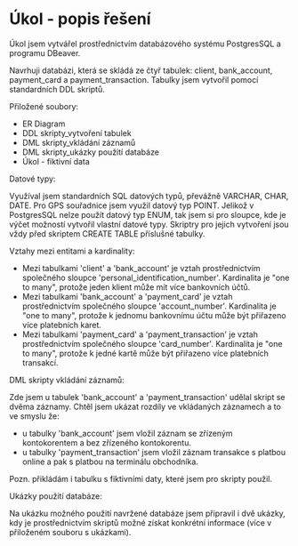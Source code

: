 # Úkol - popis řešení

Úkol jsem vytvářel prostřednictvím databázového systému PostgresSQL a programu DBeaver.

Navrhuji databázi, která se skládá ze čtyř tabulek: client, bank_account, payment_card a payment_transaction. Tabulky jsem vytvořil pomocí standardních DDL skriptů.

Přiložené soubory:

- ER Diagram
- DDL skripty_vytvoření tabulek
- DML skripty_vkládání záznamů
- DML skripty_ukázky použití databáze
- Úkol - fiktivní data

Datové typy:

Využíval jsem standardních SQL datových typů, převážně VARCHAR, CHAR, DATE. Pro GPS souřadnice jsem využil datový typ POINT. Jelikož v PostgresSQL nelze použít datový typ ENUM, tak jsem si pro sloupce, kde je výčet možností vytvořil vlastní datové typy. Skriptry pro jejich vytvoření jsou vždy před skriptem CREATE TABLE příslušné tabulky.

Vztahy mezi entitami a kardinality:

- Mezi tabulkami 'client' a 'bank_account' je vztah prostřednictvím společného sloupce 'personal_identification_number'. Kardinalita je "one to many", protože jeden klient může mít více bankovních účtů.
- Mezi tabulkami 'bank_account' a 'payment_card' je vztah prostřednictvím společného sloupce 'account_number'. Kardinalita je "one to many", protože k jednomu bankovnímu účtu může být přiřazeno více platebních karet.
- Mezi tabulkami 'payment_card' a 'payment_transaction' je vztah prostřednictvím společného sloupce 'card_number'. Kardinalita je "one to many", protože k jedné kartě může být přiřazeno více platebních transakcí.

DML skripty vkládání záznamů:

Zde jsem u tabulek 'bank_account' a 'payment_transaction' udělal skript se dvěma záznamy. Chtěl jsem ukázat rozdíly ve vkládaných záznamech a to ve smyslu že:
- u tabulky 'bank_account' jsem vložil záznam se zřízeným kontokorentem a bez zřízeného kontokorentu.
- u tabulky 'payment_transaction' jsem vložil záznam transakce s platbou online a pak s platbou na terminálu obchodníka.

Pozn. přikládám i tabulku s fiktivními daty, které jsem pro skripty použil.

Ukázky použití databáze:

Na ukázku možného použití navržené databáze jsem připravil i dvě ukázky, kdy je prostřednictvím skriptů možné získat konkrétní informace (více v přiloženém souboru s ukázkami).
